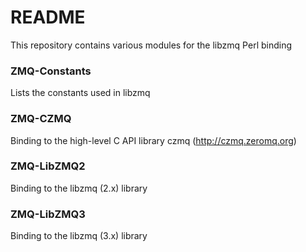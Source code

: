 # README

This repository contains various modules for the libzmq Perl binding

### ZMQ-Constants

Lists the constants used in libzmq

### ZMQ-CZMQ

Binding to the high-level C API library czmq (http://czmq.zeromq.org)

### ZMQ-LibZMQ2

Binding to the libzmq (2.x) library

### ZMQ-LibZMQ3

Binding to the libzmq (3.x) library